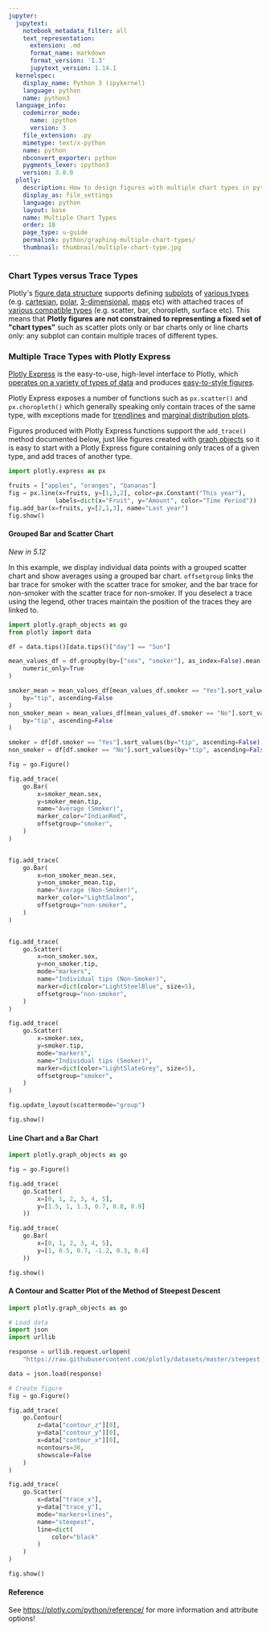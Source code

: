 ```yaml
---
jupyter:
  jupytext:
    notebook_metadata_filter: all
    text_representation:
      extension: .md
      format_name: markdown
      format_version: '1.3'
      jupytext_version: 1.14.1
  kernelspec:
    display_name: Python 3 (ipykernel)
    language: python
    name: python3
  language_info:
    codemirror_mode:
      name: ipython
      version: 3
    file_extension: .py
    mimetype: text/x-python
    name: python
    nbconvert_exporter: python
    pygments_lexer: ipython3
    version: 3.8.0
  plotly:
    description: How to design figures with multiple chart types in python.
    display_as: file_settings
    language: python
    layout: base
    name: Multiple Chart Types
    order: 18
    page_type: u-guide
    permalink: python/graphing-multiple-chart-types/
    thumbnail: thumbnail/multiple-chart-type.jpg
---
```


### Chart Types versus Trace Types

Plotly's [figure data structure](/python/figure-structure/) supports defining [subplots](/python/subplots/) of [various types](/python/mixed-subplots/) (e.g. [cartesian](/python/axes/), [polar](/python/polar-chart/), [3-dimensional](/python/3d-charts/), [maps](/python/maps/) etc) with attached traces of [various compatible types](/python/figure-structure/) (e.g. scatter, bar, choropleth, surface etc). This means that **Plotly figures are not constrained to representing a fixed set of "chart types"** such as scatter plots only or bar charts only or line charts only: any subplot can contain multiple traces of different types.


### Multiple Trace Types with Plotly Express

[Plotly Express](/python/plotly-express/) is the easy-to-use, high-level interface to Plotly, which [operates on a variety of types of data](/python/px-arguments/) and produces [easy-to-style figures](/python/styling-plotly-express/).

Plotly Express exposes a number of functions such as `px.scatter()` and `px.choropleth()` which generally speaking only contain traces of the same type, with exceptions made for [trendlines](/python/linear-fits/) and [marginal distribution plots](/python/marginal-plots/).

Figures produced with Plotly Express functions support the `add_trace()` method documented below, just like figures created with [graph objects](/python/graph-objects/) so it is easy to start with a Plotly Express figure containing only traces of a given type, and add traces of another type.

```python
import plotly.express as px

fruits = ["apples", "oranges", "bananas"]
fig = px.line(x=fruits, y=[1,3,2], color=px.Constant("This year"),
             labels=dict(x="Fruit", y="Amount", color="Time Period"))
fig.add_bar(x=fruits, y=[2,1,3], name="Last year")
fig.show()
```

#### Grouped Bar and Scatter Chart

*New in 5.12*

In this example, we display individual data points with a grouped scatter chart and show averages using a grouped bar chart. `offsetgroup` links the bar trace for smoker with the scatter trace for smoker, and the bar trace for non-smoker with the scatter trace for non-smoker. If you deselect a trace using the legend, other traces maintain the position of the traces they are linked to.

```python
import plotly.graph_objects as go
from plotly import data

df = data.tips()[data.tips()["day"] == "Sun"]

mean_values_df = df.groupby(by=["sex", "smoker"], as_index=False).mean(
    numeric_only=True
)

smoker_mean = mean_values_df[mean_values_df.smoker == "Yes"].sort_values(
    by="tip", ascending=False
)
non_smoker_mean = mean_values_df[mean_values_df.smoker == "No"].sort_values(
    by="tip", ascending=False
)

smoker = df[df.smoker == "Yes"].sort_values(by="tip", ascending=False)
non_smoker = df[df.smoker == "No"].sort_values(by="tip", ascending=False)

fig = go.Figure()

fig.add_trace(
    go.Bar(
        x=smoker_mean.sex,
        y=smoker_mean.tip,
        name="Average (Smoker)",
        marker_color="IndianRed",
        offsetgroup="smoker",
    )
)


fig.add_trace(
    go.Bar(
        x=non_smoker_mean.sex,
        y=non_smoker_mean.tip,
        name="Average (Non-Smoker)",
        marker_color="LightSalmon",
        offsetgroup="non-smoker",
    )
)


fig.add_trace(
    go.Scatter(
        x=non_smoker.sex,
        y=non_smoker.tip,
        mode="markers",
        name="Individual tips (Non-Smoker)",
        marker=dict(color="LightSteelBlue", size=5),
        offsetgroup="non-smoker",
    )
)

fig.add_trace(
    go.Scatter(
        x=smoker.sex,
        y=smoker.tip,
        mode="markers",
        name="Individual tips (Smoker)",
        marker=dict(color="LightSlateGrey", size=5),
        offsetgroup="smoker",
    )
)

fig.update_layout(scattermode="group")

fig.show()

```

#### Line Chart and a Bar Chart

```python
import plotly.graph_objects as go

fig = go.Figure()

fig.add_trace(
    go.Scatter(
        x=[0, 1, 2, 3, 4, 5],
        y=[1.5, 1, 1.3, 0.7, 0.8, 0.9]
    ))

fig.add_trace(
    go.Bar(
        x=[0, 1, 2, 3, 4, 5],
        y=[1, 0.5, 0.7, -1.2, 0.3, 0.4]
    ))

fig.show()
```

#### A Contour and Scatter Plot of the Method of Steepest Descent

```python
import plotly.graph_objects as go

# Load data
import json
import urllib

response = urllib.request.urlopen(
    "https://raw.githubusercontent.com/plotly/datasets/master/steepest.json")

data = json.load(response)

# Create figure
fig = go.Figure()

fig.add_trace(
    go.Contour(
        z=data["contour_z"][0],
        y=data["contour_y"][0],
        x=data["contour_x"][0],
        ncontours=30,
        showscale=False
    )
)

fig.add_trace(
    go.Scatter(
        x=data["trace_x"],
        y=data["trace_y"],
        mode="markers+lines",
        name="steepest",
        line=dict(
            color="black"
        )
    )
)

fig.show()
```

#### Reference
See https://plotly.com/python/reference/ for more information and attribute options!
